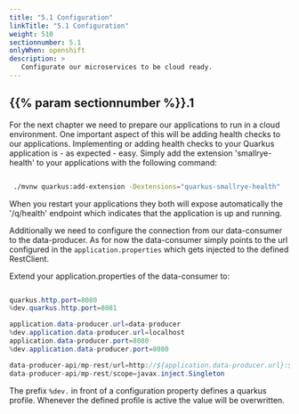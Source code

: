 ```yaml
---
title: "5.1 Configuration"
linkTitle: "5.1 Configuration"
weight: 510
sectionnumber: 5.1
onlyWhen: openshift
description: >
   Configurate our microservices to be cloud ready.
---
```


## {{% param sectionnumber %}}.1

For the next chapter we need to prepare our applications to run in a cloud environment. One important aspect of this will be adding health checks to our applications. Implementing or adding health checks to your Quarkus application is - as expected - easy. Simply add the extension 'smallrye-health' to your applications with the following command:

```bash

 ./mvnw quarkus:add-extension -Dextensions="quarkus-smallrye-health"

```

When you restart your applications they both will expose automatically the '/q/health' endpoint which indicates that the application is up and running.

Additionally we need to configure the connection from our data-consumer to the data-producer. As for now the data-consumer simply points to the url configured in the `application.properties` which gets injected to the defined RestClient.

Extend your application.properties of the data-consumer to:

```java

quarkus.http.port=8080
%dev.quarkus.http.port=8081

application.data-producer.url=data-producer
%dev.application.data-producer.url=localhost
application.data-producer.port=8080
%dev.application.data-producer.port=8080

data-producer-api/mp-rest/url=http://${application.data-producer.url}:${application.data-producer.port}
data-producer-api/mp-rest/scope=javax.inject.Singleton

```

The prefix `%dev.` in front of a configuration property defines a quarkus profile. Whenever the defined profile is active the value will be overwritten.
